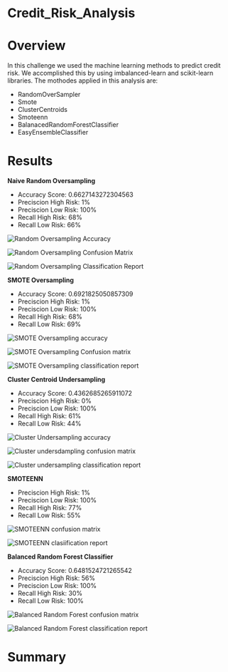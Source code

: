 # Credit_Risk_Analysis

# Overview

In this challenge we used the machine learning methods to predict credit risk. We accomplished this by using imbalanced-learn and scikit-learn libraries. The mothodes applied in this analysis are: 

- RandomOverSampler
- Smote
- ClusterCentroids
- Smoteenn
- BalanacedRandomForestClassifier
- EasyEnsembleClassifier 

# Results

**Naive Random Oversampling**

- Accuracy Score: 0.6627143272304563
- Preciscion High Risk: 1%
- Preciscion Low Risk: 100%
- Recall High Risk: 68%
- Recall Low Risk: 66%

![Random Oversampling Accuracy](https://user-images.githubusercontent.com/95899763/166186722-9f6c48de-149e-4451-88ce-36cc0ba90ffb.PNG)

![Random Oversampling Confusion Matrix](https://user-images.githubusercontent.com/95899763/166186746-cfe01c3a-3305-4b7b-8c6d-04dc1cac571e.PNG)

![Random Oversampling Classification Report](https://user-images.githubusercontent.com/95899763/166186764-1f512e03-45c8-45ec-a9f2-24876253e4f9.PNG)

**SMOTE Oversampling**

- Accuracy Score: 0.6921825050857309
- Preciscion High Risk: 1%
- Preciscion Low Risk: 100%
- Recall High Risk: 68%
- Recall Low Risk: 69%

![SMOTE Oversampling accuracy](https://user-images.githubusercontent.com/95899763/166187306-924c43c7-7c72-41ba-bd27-848d173be7bf.PNG)

![SMOTE Oversampling Confusion matrix](https://user-images.githubusercontent.com/95899763/166187323-bb59fe43-8aac-4c00-8f97-6a713870dd32.PNG)

![SMOTE Oversampling classification report](https://user-images.githubusercontent.com/95899763/166187341-e7264ceb-5f79-41d8-ba5e-7b9af5670251.PNG)

**Cluster Centroid Undersampling**

- Accuracy Score: 0.4362685265911072
- Preciscion High Risk: 0%
- Preciscion Low Risk: 100%
- Recall High Risk: 61%
- Recall Low Risk: 44%

![Cluster Undersampling accuracy](https://user-images.githubusercontent.com/95899763/166188079-b0f87a8c-f883-4389-ad1f-ce263a56929b.PNG)

![Cluster undersdampling confusion matrix](https://user-images.githubusercontent.com/95899763/166188097-53cff27c-c325-4d5f-b1b7-c2b83a6704ae.PNG)

![Cluster undersampling classification report](https://user-images.githubusercontent.com/95899763/166188126-6664f2ec-f2d0-47d8-9c1b-7450afdb7158.PNG)

**SMOTEENN**

- Preciscion High Risk: 1%
- Preciscion Low Risk: 100%
- Recall High Risk: 77%
- Recall Low Risk: 55%

![SMOTEENN confusion matrix](https://user-images.githubusercontent.com/95899763/166189116-fd878463-68ec-4826-9675-25d4c35c6a9f.PNG)

![SMOTEENN clasiification report](https://user-images.githubusercontent.com/95899763/166189145-1d8e45ed-13ca-4a8c-9175-5393577f2478.PNG)

**Balanced Random Forest Classifier**

- Accuracy Score: 0.6481524721265542
- Preciscion High Risk: 56%
- Preciscion Low Risk: 100%
- Recall High Risk: 30%
- Recall Low Risk: 100%

![Balanced Random Forest confusion matrix](https://user-images.githubusercontent.com/95899763/166189444-6e68c58c-d45c-4de1-8eba-058ee582647a.PNG)

![Balanced Random Forest classification report](https://user-images.githubusercontent.com/95899763/166189476-2b2dd1d1-6537-4411-9a9b-2b386ba2f608.PNG)


# Summary
